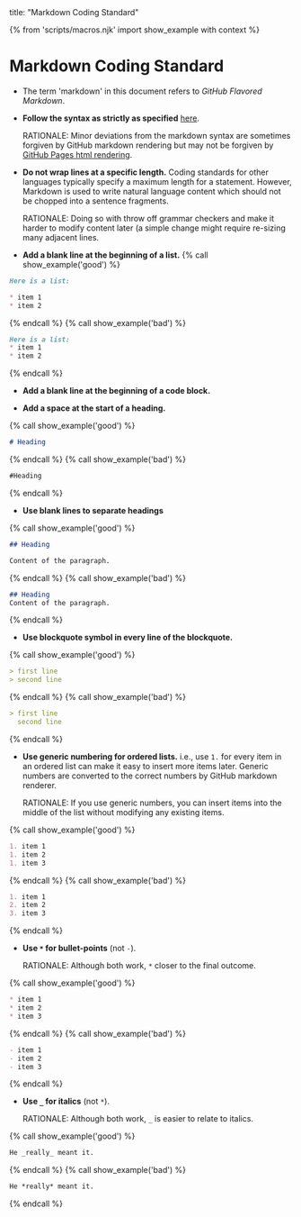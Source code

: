 <frontmatter>
title: "Markdown Coding Standard"
</frontmatter>

{% from 'scripts/macros.njk' import show_example with context %}

# Markdown Coding Standard

* The term 'markdown' in this document refers to _GitHub Flavored Markdown_.
* **Follow the syntax as strictly as specified** [here](https://guides.github.com/features/mastering-markdown/).

  <box type="info" light >

  RATIONALE: Minor deviations from the markdown syntax are sometimes forgiven by GitHub markdown rendering but may not be forgiven by [GitHub Pages html rendering](https://github.com/blog/2289-publishing-with-github-pages-now-as-easy-as-1-2-3.).
  </box>

* **Do not wrap lines at a specific length.** Coding standards for other languages typically specify a maximum length for a statement. However, Markdown is used to write natural language content which should not be chopped into a sentence fragments.

  <box type="info" light >

  RATIONALE: Doing so with throw off grammar checkers and make it harder to modify content later (a simple change might require re-sizing many adjacent lines.
  </box>

* **Add a blank line at the beginning of a list.**
{% call show_example('good') %}
```markdown
Here is a list:

* item 1
* item 2
```
{% endcall %}
{% call show_example('bad') %}
```markdown
Here is a list:
* item 1
* item 2
```
{% endcall %}


* **Add a blank line at the beginning of a code block.**

* **Add a space at the start of a heading.**

{% call show_example('good') %}
```markdown
# Heading
```
{% endcall %}
{% call show_example('bad') %}
```markdown
#Heading
```
{% endcall %}

* **Use blank lines to separate headings**

{% call show_example('good') %}
```markdown
## Heading

Content of the paragraph.
```
{% endcall %}
{% call show_example('bad') %}
```markdown
## Heading
Content of the paragraph.
```
{% endcall %}

* **Use blockquote symbol in every line of the blockquote.**

{% call show_example('good') %}
```markdown
> first line
> second line
```
{% endcall %}
{% call show_example('bad') %}
```markdown
> first line
  second line
```
{% endcall %}


* **Use generic numbering for ordered lists.** i.e., use `1.` for every item in an ordered list can make it easy to insert more items later. Generic numbers are converted to the correct numbers by GitHub markdown renderer.

  <box type="info" light >

  RATIONALE: If you use generic numbers, you can insert items into the middle of the list without modifying any existing items.
  </box>

{% call show_example('good') %}
```markdown
1. item 1
1. item 2
1. item 3
```
{% endcall %}
{% call show_example('bad') %}
```markdown
1. item 1
2. item 2
3. item 3
```
{% endcall %}

* **Use `*` for bullet-points** (not `-`).

  <box type="info" light >

  RATIONALE: Although both work, `*` closer to the final outcome.
  </box>

{% call show_example('good') %}
```markdown
* item 1
* item 2
* item 3
```
{% endcall %}
{% call show_example('bad') %}
```markdown
- item 1
- item 2
- item 3
```
{% endcall %}

* **Use `_` for italics** (not `*`).

  <box type="info" light >

  RATIONALE: Although both work, `_` is easier to relate to italics.
  </box>

{% call show_example('good') %}
```markdown
He _really_ meant it.
```
{% endcall %}
{% call show_example('bad') %}
```markdown
He *really* meant it.
```
{% endcall %}